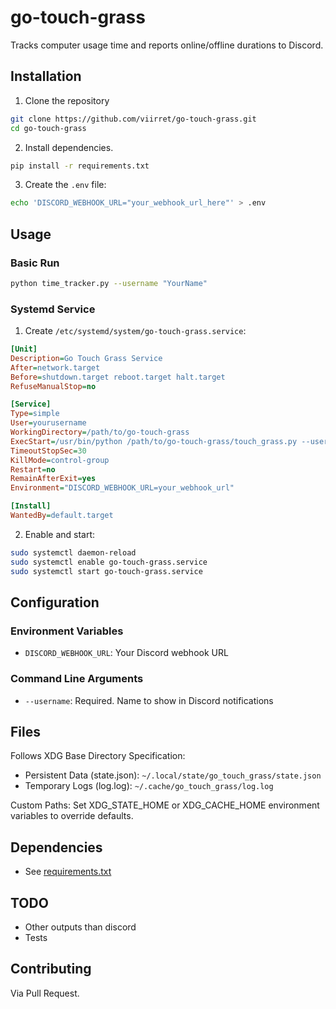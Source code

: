 # go-touch-grass

Tracks computer usage time and reports online/offline durations to Discord.

## Installation
1. Clone the repository
```bash
git clone https://github.com/viirret/go-touch-grass.git
cd go-touch-grass
```

2. Install dependencies.
```bash
pip install -r requirements.txt
```

3. Create the `.env` file:
```bash
echo 'DISCORD_WEBHOOK_URL="your_webhook_url_here"' > .env
```

## Usage

### Basic Run
```bash
python time_tracker.py --username "YourName"
```

### Systemd Service
1. Create `/etc/systemd/system/go-touch-grass.service`:
```ini
[Unit]
Description=Go Touch Grass Service
After=network.target
Before=shutdown.target reboot.target halt.target
RefuseManualStop=no

[Service]
Type=simple
User=yourusername
WorkingDirectory=/path/to/go-touch-grass
ExecStart=/usr/bin/python /path/to/go-touch-grass/touch_grass.py --username "YourName"
TimeoutStopSec=30
KillMode=control-group
Restart=no
RemainAfterExit=yes
Environment="DISCORD_WEBHOOK_URL=your_webhook_url"

[Install]
WantedBy=default.target
```

2. Enable and start:
```bash
sudo systemctl daemon-reload
sudo systemctl enable go-touch-grass.service
sudo systemctl start go-touch-grass.service
```

## Configuration

### Environment Variables
- `DISCORD_WEBHOOK_URL`: Your Discord webhook URL

### Command Line Arguments
- `--username`: Required. Name to show in Discord notifications

## Files
Follows XDG Base Directory Specification:
- Persistent Data (state.json): `~/.local/state/go_touch_grass/state.json`
- Temporary Logs (log.log): `~/.cache/go_touch_grass/log.log`

Custom Paths:
Set XDG_STATE_HOME or XDG_CACHE_HOME environment variables to override defaults.

## Dependencies
- See [requirements.txt](requirements.txt)

## TODO
- Other outputs than discord
- Tests

## Contributing
Via Pull Request.